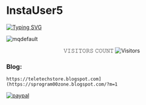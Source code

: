 # InstaUser5

[![Typing SVG](https://readme-typing-svg.demolab.com?font=Fira+Code&pause=100&color=FF2C10&background=31FF9400&width=435&lines=𝟐.𝟑𝟓+𝐁𝐢𝐥𝐥𝐢𝐨𝐧+𝐏𝐞𝐨𝐩𝐥𝐞+𝐅𝐢𝐧𝐝+𝐭𝐡𝐞+𝐃𝐞𝐭𝐚𝐢𝐥𝐬%F0%9F%A4%9F)](https://git.io/typing-svg)

![mqdefault](https://github.com/sunnamsriram1/InstaUser5/assets/59051820/e20691c3-6cbb-462d-a300-e9fa74a4e647)

<p align="center"> 
 𝚅𝙸𝚂𝙸𝚃𝙾𝚁𝚂 𝙲𝙾𝚄𝙽𝚃
 <img src="https://profile-counter.glitch.me/sunnamsriram1/count.svg" alt="Visitors">
</p>

### Blog: 
``` https://teletechstore.blogspot.com](https://sprogram00zone.blogspot.com/?m=1 ``` 

[![paypal](https://www.paypalobjects.com/en_US/i/btn/btn_donateCC_LG.gif)](https://paypal.me/Sunnam01ram)
